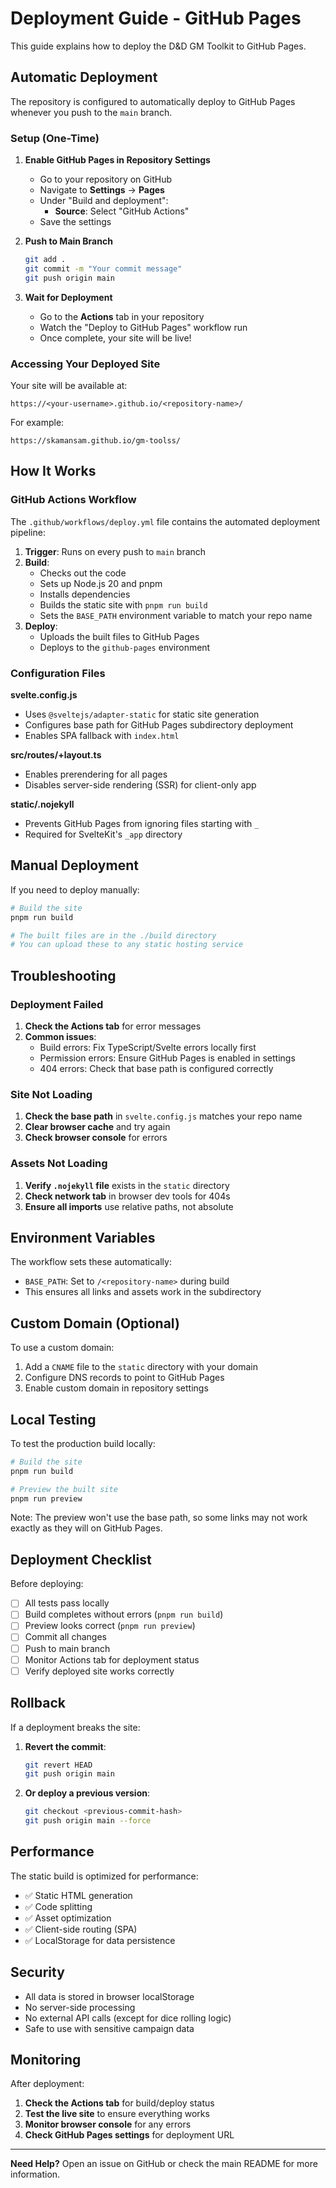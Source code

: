 # Deployment Guide - GitHub Pages

This guide explains how to deploy the D&D GM Toolkit to GitHub Pages.

## Automatic Deployment

The repository is configured to automatically deploy to GitHub Pages whenever you push to the `main` branch.

### Setup (One-Time)

1. **Enable GitHub Pages in Repository Settings**
   - Go to your repository on GitHub
   - Navigate to **Settings** → **Pages**
   - Under "Build and deployment":
     - **Source**: Select "GitHub Actions"
   - Save the settings

2. **Push to Main Branch**
   ```bash
   git add .
   git commit -m "Your commit message"
   git push origin main
   ```

3. **Wait for Deployment**
   - Go to the **Actions** tab in your repository
   - Watch the "Deploy to GitHub Pages" workflow run
   - Once complete, your site will be live!

### Accessing Your Deployed Site

Your site will be available at:
```
https://<your-username>.github.io/<repository-name>/
```

For example:
```
https://skamansam.github.io/gm-toolss/
```

## How It Works

### GitHub Actions Workflow

The `.github/workflows/deploy.yml` file contains the automated deployment pipeline:

1. **Trigger**: Runs on every push to `main` branch
2. **Build**:
   - Checks out the code
   - Sets up Node.js 20 and pnpm
   - Installs dependencies
   - Builds the static site with `pnpm run build`
   - Sets the `BASE_PATH` environment variable to match your repo name
3. **Deploy**:
   - Uploads the built files to GitHub Pages
   - Deploys to the `github-pages` environment

### Configuration Files

**svelte.config.js**
- Uses `@sveltejs/adapter-static` for static site generation
- Configures base path for GitHub Pages subdirectory deployment
- Enables SPA fallback with `index.html`

**src/routes/+layout.ts**
- Enables prerendering for all pages
- Disables server-side rendering (SSR) for client-only app

**static/.nojekyll**
- Prevents GitHub Pages from ignoring files starting with `_`
- Required for SvelteKit's `_app` directory

## Manual Deployment

If you need to deploy manually:

```bash
# Build the site
pnpm run build

# The built files are in the ./build directory
# You can upload these to any static hosting service
```

## Troubleshooting

### Deployment Failed

1. **Check the Actions tab** for error messages
2. **Common issues**:
   - Build errors: Fix TypeScript/Svelte errors locally first
   - Permission errors: Ensure GitHub Pages is enabled in settings
   - 404 errors: Check that base path is configured correctly

### Site Not Loading

1. **Check the base path** in `svelte.config.js` matches your repo name
2. **Clear browser cache** and try again
3. **Check browser console** for errors

### Assets Not Loading

1. **Verify `.nojekyll` file** exists in the `static` directory
2. **Check network tab** in browser dev tools for 404s
3. **Ensure all imports** use relative paths, not absolute

## Environment Variables

The workflow sets these automatically:

- `BASE_PATH`: Set to `/<repository-name>` during build
- This ensures all links and assets work in the subdirectory

## Custom Domain (Optional)

To use a custom domain:

1. Add a `CNAME` file to the `static` directory with your domain
2. Configure DNS records to point to GitHub Pages
3. Enable custom domain in repository settings

## Local Testing

To test the production build locally:

```bash
# Build the site
pnpm run build

# Preview the built site
pnpm run preview
```

Note: The preview won't use the base path, so some links may not work exactly as they will on GitHub Pages.

## Deployment Checklist

Before deploying:

- [ ] All tests pass locally
- [ ] Build completes without errors (`pnpm run build`)
- [ ] Preview looks correct (`pnpm run preview`)
- [ ] Commit all changes
- [ ] Push to main branch
- [ ] Monitor Actions tab for deployment status
- [ ] Verify deployed site works correctly

## Rollback

If a deployment breaks the site:

1. **Revert the commit**:
   ```bash
   git revert HEAD
   git push origin main
   ```

2. **Or deploy a previous version**:
   ```bash
   git checkout <previous-commit-hash>
   git push origin main --force
   ```

## Performance

The static build is optimized for performance:

- ✅ Static HTML generation
- ✅ Code splitting
- ✅ Asset optimization
- ✅ Client-side routing (SPA)
- ✅ LocalStorage for data persistence

## Security

- All data is stored in browser localStorage
- No server-side processing
- No external API calls (except for dice rolling logic)
- Safe to use with sensitive campaign data

## Monitoring

After deployment:

1. **Check the Actions tab** for build/deploy status
2. **Test the live site** to ensure everything works
3. **Monitor browser console** for any errors
4. **Check GitHub Pages settings** for deployment URL

---

**Need Help?** Open an issue on GitHub or check the main README for more information.
